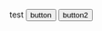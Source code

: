 <script>
	function buttonClick(){
    var promise = navigator.mediaDevices.getUserMedia({ audio: true, video: true });
	        window.alert("button 1");
		console.log(promise);
   }
	function button2Click(){
    navigator.getUserMedia({video: true, audio: false},
	function(stream) {
	 window.alert("button2 worked");
         var video = document.querySelector('video');
         video.srcObject = stream;
         video.onloadedmetadata = function(e) {
           video.play();
         };
      },
	function(err) {
         console.log("The following error occurred: " + err.name);
      });
   }
</script>

<h> test </h>
<input type="button" value="button" onclick="buttonClick()">
<input type="button" value="button2" onclick="button2Click()">
